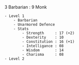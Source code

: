 3 Barbarian : 9 Monk

```dirtree
- Level 1
	- Barbarian
	- Unarmored Defence
	- Stats
		- Strength     : 17 (+2)
		- Dexterity    : 10
		- Constitution : 16 (+1)
		- Intelligance : 08
		- Wisdom       : 14
		- Charisma     : 08
- Level 2
```


